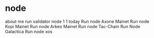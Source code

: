 # node
about me
run validator node 1
1
today
Run node Axone Mainet
Run node Kopi Mainet
Run node Arkeo Mainet
Run node Tac-Chain
Run Node Galactica
Run node xos
